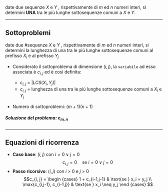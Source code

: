 date due sequenze $X$ e $Y$ , rispettivamente di $m$ ed $n$ numeri interi, si determini **UNA** tra le più lunghe sottosequenze comuni a $X$ e $Y$.

---
## Sottoproblemi

date due #sequenze $X$ e $Y$ , rispettivamente di $m$ ed $n$ numeri interi, si determini la lunghezza di una tra le più lunghe sottosequenze comuni al prefisso $X_i$ e al prefisso $Y_j$

- Considerato il sottoproblema di dimensione $(i, j)$, la `variabile` ad esso associata è $c_{i,j}$ ed è così definita:
	- $c_{i,j}$ = $|LCS(X_i, Y_j)|$
	- $c_{i,j}$ = lunghezza di una tra le più lunghe sottosequenze comuni a $X_i$ e $Y_j$

- Numero di sottoproblemi: $(m+1)(n+1)$

##### Soluzione del problema: $c_{m, n}$

---

## Equazioni di ricorrenza
- **Caso base**: $(i, j)$ con $i = 0 ∨ j = 0$
$$ c_{i,j} = 0 \quad\text{se } i = 0 \lor j = 0 $$
- **Passo ricorsivo**: $(i, j)$ con $i$ > 0 e $j$ > 0
$$c_{i, j} = 
\begin {cases} 
1 + c_{i-1,j-1} & \text{se } x_i = y_j \\
\max{c_{i,j-1}, c_{i-1,j}} & \text{se } x_i \neq y_j
\end {cases}
$$